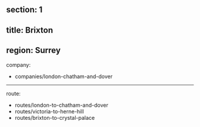 section: 1
----
title: Brixton
----
region: Surrey
----
company:
- companies/london-chatham-and-dover
----
route:
- routes/london-to-chatham-and-dover
- routes/victoria-to-herne-hill
- routes/brixton-to-crystal-palace
